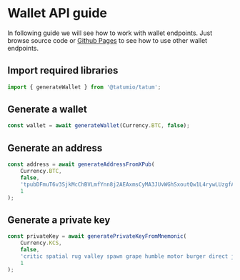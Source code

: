 # Wallet API guide

In following guide we will see how to work with wallet endpoints. Just browse source code
or [Github Pages](https://tatumio.github.io/tatum-js/) to see how to use other wallet endpoints.

## Import required libraries

```typescript
import { generateWallet } from '@tatumio/tatum';
```

## Generate a wallet

```typescript
const wallet = await generateWallet(Currency.BTC, false);
```

## Generate an address

```typescript
const address = await generateAddressFromXPub(
    Currency.BTC,
    false,
    'tpubDFmuT6v3SjkMcChBVLmfYnn8j2AEAxmsCyMA3JUvWGhSxoutQw1L4rywLUzgfAdkE894gJrFqTqCvV6neUYXGQFmd61G6D6XsTr93tZi237',
    1
);
```

## Generate a private key

```typescript
const privateKey = await generatePrivateKeyFromMnemonic(
    Currency.KCS,
    false,
    'critic spatial rug valley spawn grape humble motor burger direct jump galaxy still swim foot real vast tribe blast fence virtual away spice funny',
    1
);
```
